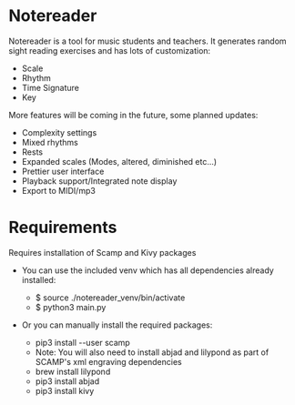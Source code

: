 # Notereader
Notereader is a tool for music students and teachers.  It generates random sight reading exercises and has lots of customization:
  - Scale
  - Rhythm
  - Time Signature
  - Key

More features will be coming in the future, some planned updates:
  - Complexity settings
  - Mixed rhythms
  - Rests
  - Expanded scales (Modes, altered, diminished etc...)
  - Prettier user interface
  - Playback support/Integrated note display
  - Export to MIDI/mp3

# Requirements
Requires installation of Scamp and Kivy packages
  - You can use the included venv which has all dependencies already installed:
    - $ source ./notereader_venv/bin/activate
    - $ python3 main.py

  - Or you can manually install the required packages:
    - pip3 install --user scamp
    - Note: You will also need to install abjad and lilypond as part of SCAMP's xml engraving dependencies 
    - brew install lilypond
    - pip3 install abjad
    - pip3 install kivy
